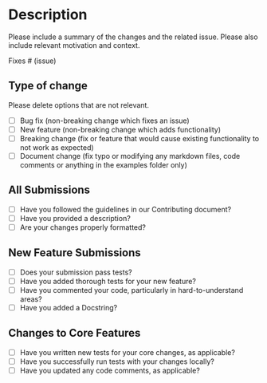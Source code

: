 # Description

Please include a summary of the changes and the related issue. Please also include relevant motivation and context.

Fixes # (issue)

## Type of change

Please delete options that are not relevant.

- [ ] Bug fix (non-breaking change which fixes an issue)
- [ ] New feature (non-breaking change which adds functionality)
- [ ] Breaking change (fix or feature that would cause existing functionality to not work as expected)
- [ ] Document change (fix typo or modifying any markdown files, code comments or anything in the examples folder only)

## All Submissions

- [ ] Have you followed the guidelines in our Contributing document?
- [ ] Have you provided a description?
- [ ] Are your changes properly formatted?

## New Feature Submissions

- [ ] Does your submission pass tests?
- [ ] Have you added thorough tests for your new feature?
- [ ] Have you commented your code, particularly in hard-to-understand areas?
- [ ] Have you added a Docstring?

## Changes to Core Features

- [ ] Have you written new tests for your core changes, as applicable?
- [ ] Have you successfully run tests with your changes locally?
- [ ] Have you updated any code comments, as applicable?
